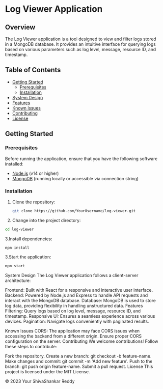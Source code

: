 # Log Viewer Application

## Overview

The Log Viewer application is a tool designed to view and filter logs stored in a MongoDB database. It provides an intuitive interface for querying logs based on various parameters such as log level, message, resource ID, and timestamp.

## Table of Contents

- [Getting Started](#getting-started)
  - [Prerequisites](#prerequisites)
  - [Installation](#installation)
- [System Design](#system-design)
- [Features](#features)
- [Known Issues](#known-issues)
- [Contributing](#contributing)
- [License](#license)

## Getting Started

### Prerequisites

Before running the application, ensure that you have the following software installed:

- [Node.js](https://nodejs.org/) (v14 or higher)
- [MongoDB](https://www.mongodb.com/) (running locally or accessible via connection string)

### Installation

1. Clone the repository:

   ```bash
   git clone https://github.com/YourUsername/log-viewer.git

2. Change into the project directory:

```bash
cd log-viewer
```

3.Install dependencies:

```bash
npm install
```

3.Start the application:

```bash
npm start
```
System Design
The Log Viewer application follows a client-server architecture:

Frontend: Built with React for a responsive and interactive user interface.
Backend: Powered by Node.js and Express to handle API requests and interact with the MongoDB database.
Database: MongoDB is used to store log data, providing flexibility in handling unstructured data.
Features
Filtering: Query logs based on log level, message, resource ID, and timestamp.
Responsive UI: Ensures a seamless experience across various devices.
Pagination: Navigate logs conveniently with paginated results.

Known Issues
CORS: The application may face CORS issues when accessing the backend from a different origin. Ensure proper CORS configuration on the server.
Contributing
We welcome contributions! Follow these steps to contribute:

Fork the repository.
Create a new branch: git checkout -b feature-name.
Make changes and commit: git commit -m 'Add new feature'.
Push to the branch: git push origin feature-name.
Submit a pull request.
License
This project is licensed under the MIT License.

© 2023 Your ShivaShankar Reddy
